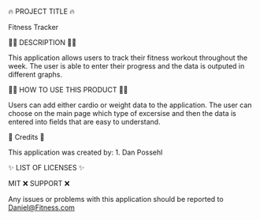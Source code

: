 🔥 PROJECT TITLE 🔥

Fitness Tracker

🚴‍♀️ DESCRIPTION 🚴‍♀️

This application allows users to track their fitness workout throughout the week. The user is able to enter their progress and the data is outputed in different graphs.

🤸‍♂️ HOW TO USE THIS PRODUCT 🤸‍♂️

Users can add either cardio or weight data to the application. The user can choose on the main page which type of excersise and then the data is entered into fields that are easy to understand.

📛 Credits 📛

This application was created by: 1. Dan Possehl

✨ LIST OF LICENSES ✨

MIT
❌ SUPPORT ❌

Any issues or problems with this application should be reported to Daniel@Fitness.com
